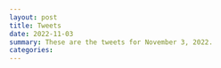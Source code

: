 ```yaml
---
layout: post
title: Tweets
date: 2022-11-03
summary: These are the tweets for November 3, 2022.
categories:
---
```


